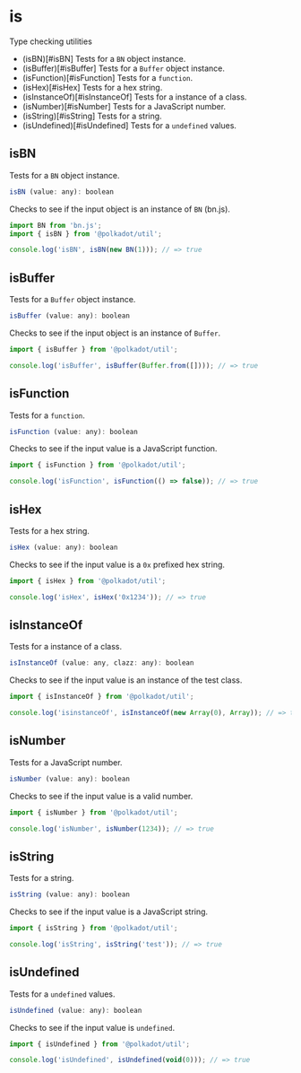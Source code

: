 # is

Type checking utilities 

- (isBN)[#isBN] Tests for a `BN` object instance.
- (isBuffer)[#isBuffer] Tests for a `Buffer` object instance.
- (isFunction)[#isFunction] Tests for a `function`.
- (isHex)[#isHex] Tests for a hex string.
- (isInstanceOf)[#isInstanceOf] Tests for a instance of a class.
- (isNumber)[#isNumber] Tests for a JavaScript number.
- (isString)[#isString] Tests for a string.
- (isUndefined)[#isUndefined] Tests for a `undefined` values.

## isBN

Tests for a `BN` object instance.

```js
isBN (value: any): boolean
```


Checks to see if the input object is an instance of `BN` (bn.js).

```js
import BN from 'bn.js';
import { isBN } from '@polkadot/util';

console.log('isBN', isBN(new BN(1))); // => true
```

## isBuffer

Tests for a `Buffer` object instance.

```js
isBuffer (value: any): boolean
```


Checks to see if the input object is an instance of `Buffer`.

```js
import { isBuffer } from '@polkadot/util';

console.log('isBuffer', isBuffer(Buffer.from([]))); // => true
```

## isFunction

Tests for a `function`.

```js
isFunction (value: any): boolean
```


Checks to see if the input value is a JavaScript function.

```js
import { isFunction } from '@polkadot/util';

console.log('isFunction', isFunction(() => false)); // => true
```

## isHex

Tests for a hex string.

```js
isHex (value: any): boolean
```


Checks to see if the input value is a `0x` prefixed hex string.

```js
import { isHex } from '@polkadot/util';

console.log('isHex', isHex('0x1234')); // => true
```

## isInstanceOf

Tests for a instance of a class.

```js
isInstanceOf (value: any, clazz: any): boolean
```


Checks to see if the input value is an instance of the test class.

```js
import { isInstanceOf } from '@polkadot/util';

console.log('isinstanceOf', isInstanceOf(new Array(0), Array)); // => true
```

## isNumber

Tests for a JavaScript number.

```js
isNumber (value: any): boolean
```


Checks to see if the input value is a valid number.

```js
import { isNumber } from '@polkadot/util';

console.log('isNumber', isNumber(1234)); // => true
```

## isString

Tests for a string.

```js
isString (value: any): boolean
```


Checks to see if the input value is a JavaScript string.

```js
import { isString } from '@polkadot/util';

console.log('isString', isString('test')); // => true
```

## isUndefined

Tests for a `undefined` values.

```js
isUndefined (value: any): boolean
```


Checks to see if the input value is `undefined`.

```js
import { isUndefined } from '@polkadot/util';

console.log('isUndefined', isUndefined(void(0))); // => true
```